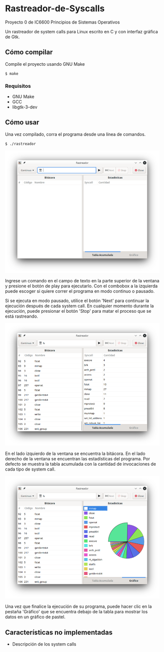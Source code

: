 # Rastreador-de-Syscalls
Proyecto 0 de IC6600 Principios de Sistemas Operativos

Un rastreador de system calls para Linux escrito en C y con interfaz gráfica de Gtk.

## Cómo compilar
Compile el proyecto usando GNU Make
```
$ make
```
### Requisitos
- GNU Make
- GCC
- libgtk-3-dev

## Cómo usar
Una vez compilado, corra el programa desde una línea de comandos.
```
$ ./rastreador
```
![Image](screenshots/rastreador.png)

Ingrese un comando en el campo de texto en la parte superior de la ventana y presione el botón de play para ejecutarlo.
Con el combobox a la izquierda puede escoger si quiere correr el programa en modo continuo o pausado.

Si se ejecuta en modo pausado, utilice el botón 'Next' para continuar la ejecución después de cada system call.
En cualquier momento durante la ejecución, puede presionar el botón 'Stop' para matar el proceso que se está rastreando.

![Image](screenshots/rastreador-resultados.png)

En el lado izquierdo de la ventana se encuentra la bitácora.
En el lado derecho de la ventana se encuentran las estadísticas del programa.
Por defecto se muestra la tabla acumulada con la cantidad de invocaciones de cada tipo de system call.

![Image](screenshots/rastreador-grafico.png)

Una vez que finalice la ejecución de su programa, puede hacer clic en la pestaña 'Gráfico'
que se encuentra debajo de la tabla para mostrar los datos en un gráfico de pastel.

## Características no implementadas
- Descripción de los system calls
